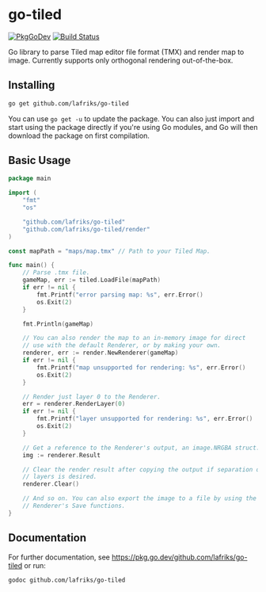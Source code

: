 # go-tiled

[![PkgGoDev](https://pkg.go.dev/badge/github.com/lafriks/go-tiled)](https://pkg.go.dev/github.com/lafriks/go-tiled)
[![Build Status](https://cloud.drone.io/api/badges/lafriks/go-tiled/status.svg?ref=refs/heads/master)](https://cloud.drone.io/lafriks/go-tiled)

Go library to parse Tiled map editor file format (TMX) and render map to image. Currently supports only orthogonal rendering out-of-the-box.

## Installing

```sh
go get github.com/lafriks/go-tiled
```

You can use `go get -u` to update the package. You can also just import and start using the package directly if you're using Go modules, and Go will then download the package on first compilation.

## Basic Usage

```go
package main

import (
    "fmt"
    "os"

    "github.com/lafriks/go-tiled"
    "github.com/lafriks/go-tiled/render"
)

const mapPath = "maps/map.tmx" // Path to your Tiled Map.

func main() {
    // Parse .tmx file.
    gameMap, err := tiled.LoadFile(mapPath)
    if err != nil {
        fmt.Printf("error parsing map: %s", err.Error()
        os.Exit(2)
    }

    fmt.Println(gameMap)

    // You can also render the map to an in-memory image for direct
    // use with the default Renderer, or by making your own.
    renderer, err := render.NewRenderer(gameMap)
    if err != nil {
        fmt.Printf("map unsupported for rendering: %s", err.Error()
        os.Exit(2)
    }

    // Render just layer 0 to the Renderer.
    err = renderer.RenderLayer(0)
    if err != nil {
        fmt.Printf("layer unsupported for rendering: %s", err.Error()
        os.Exit(2)
    }

    // Get a reference to the Renderer's output, an image.NRGBA struct.
    img := renderer.Result

    // Clear the render result after copying the output if separation of
    // layers is desired.
    renderer.Clear()

    // And so on. You can also export the image to a file by using the
    // Renderer's Save functions.
}
```

## Documentation

For further documentation, see <https://pkg.go.dev/github.com/lafriks/go-tiled> or run:

```sh
godoc github.com/lafriks/go-tiled
```
